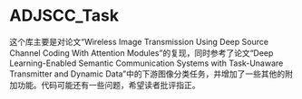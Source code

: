 # ADJSCC_Task
这个库主要是对论文“Wireless Image Transmission Using Deep Source Channel Coding With Attention Modules”的复现，同时参考了论文“Deep Learning-Enabled Semantic Communication Systems with Task-Unaware Transmitter and Dynamic Data”中的下游图像分类任务，并增加了一些其他的附加功能。代码可能还有一些问题，希望读者批评指正。
